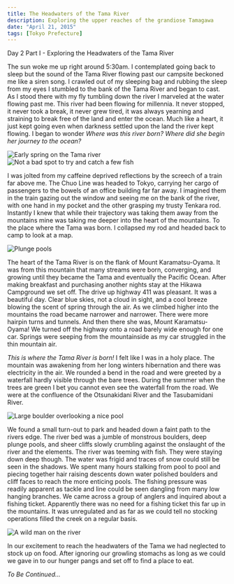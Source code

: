 ```yaml
---
title: The Headwaters of the Tama River
description: Exploring the upper reaches of the grandiose Tamagawa
date: "April 21, 2015"
tags: [Tokyo Prefecture]
---
```

<div class="text-lg m-2">
<p class="mb-2 font-semibold">Day 2 Part I - Exploring the Headwaters of the Tama River</p>
<p class="mb-2 mt-2">The sun woke me up right around 5:30am. I contemplated going back to sleep but the sound of the Tama River flowing past our campsite beckoned me like a siren song. I crawled out of my sleeping bag and rubbing the sleep from my eyes I stumbled to the bank of the Tama River and began to cast. As I stood there with my fly tumbling down the river I marveled at the water flowing past me. This river had been flowing for millennia. It never stopped, it never took a break, it never grew tired, it was always yearning and straining to break free of the land and enter the ocean. Much like a heart, it just kept going even when darkness settled upon the land the river kept flowing. I began to wonder <i>Where was this river born? Where did she begin her journey to the ocean? </i></p>

<img class="w-8/12 rounded-lg shadow-lg mx-auto" src="https://fallfish-tenkara-images.s3-us-west-1.amazonaws.com/FfT+-+Headwaters+of+the+Tama+River/Otsunakidani-River_Film-Shooters-Collective.jpg" alt="Early spring on the Tama river" />

<img class="w-8/12 rounded-lg shadow-lg mx-auto" src="https://fallfish-tenkara-images.s3-us-west-1.amazonaws.com/FfT+-+Headwaters+of+the+Tama+River/Otsunakidani-River_Film-Shooters-Collective_Tenkara.jpg" alt="Not a bad spot to try and catch a few fish" />

<p class="mb-2 mt-2"><span>I was jolted from my caffeine deprived reflections by the screech of a train far above me. The Chuo Line was headed to Tokyo, carrying her cargo of passengers to the bowels of an office building far far away. I imagined them in the train gazing out the window and seeing me on the bank of the river, with one hand in my pocket and the other grasping my trusty Tenkara rod. Instantly I knew that while their trajectory was taking them away from the mountains mine was taking me deeper into the heart of the mountains. To the place where the Tama was born. I collapsed my rod and headed back to camp to look at a map.</span></p>

<img class="w-8/12 rounded-lg shadow-lg mx-auto" src="https://fallfish-tenkara-images.s3-us-west-1.amazonaws.com/FfT+-+Headwaters+of+the+Tama+River/Otsunakidani-River_Tenkara.JPG" alt="Plunge pools" />

<p class="mb-2 mt-2"><span>The heart of the Tama River is on the flank of Mount Karamatsu-Oyama. It was from this mountain that many streams were born, converging, and growing until they became the Tama and eventually the Pacific Ocean. After making breakfast and purchasing another nights stay at the Hikawa Campground we set off. The drive up highway 411 was pleasant. It was a beautiful day. Clear blue skies, not a cloud in sight, and a cool breeze blowing the scent of spring through the air. As we climbed higher into the mountains the road became narrower and narrower. There were more hairpin turns and tunnels. And then there she was, Mount Karamatsu-Oyama! We turned off the highway onto a road barely wide enough for one car. Springs were seeping from the mountainside as my car struggled in the thin mountain air.</span></p>

<p class="mb-2 mt-2"><span><i>This is where the Tama River is born!</i> I felt like I was in a holy place. The mountain was awakening from her long winters hibernation and there was electricity in the air. We rounded a bend in the road and were greeted by a waterfall hardly visible through the bare trees. During the summer when the trees are green I bet you cannot even see the waterfall from the road. We were at the confluence of the Otsunakidani River and the Tasubamidani River.</span></p>

<img class="w-8/12 rounded-lg shadow-lg mx-auto" src="https://fallfish-tenkara-images.s3-us-west-1.amazonaws.com/FfT+-+Headwaters+of+the+Tama+River/Plunge-Pool_Tenkara_Otsunakidani-River.JPG" alt="Large boulder overlooking a nice pool" />

<p class="mb-2 mt-2"><span>We found a small turn-out to park and headed down a faint path to the rivers edge. The river bed was a jumble of monstrous boulders, deep plunge pools, and sheer cliffs slowly crumbling against the onslaught of the river and the elements. The river was teeming with fish. They were staying down deep though. The water was frigid and traces of snow could still be seen in the shadows. We spent many hours stalking from pool to pool and piecing together hair raising descents down water polished boulders and cliff faces to reach the more enticing pools. The fishing pressure was readily apparent as tackle and line could be seen dangling from many low hanging branches. We came across a group of anglers and inquired about a fishing ticket. Apparently there was no need for a fishing ticket this far up in the mountains. It was unregulated and as far as we could tell no stocking operations filled the creek on a regular basis.</span></p>

<img class="w-8/12 rounded-lg shadow-lg mx-auto" src="https://fallfish-tenkara-images.s3-us-west-1.amazonaws.com/FfT+-+Headwaters+of+the+Tama+River/Otsunakidani-River_Tenkara_Yamame_Fishing.JPG" alt="A wild man on the river" />

<p class="mb-2 mt-2"><span>In our excitement to reach the headwaters of the Tama we had neglected to stock up on food. After ignoring our growling stomachs as long as we could we gave in to our hunger pangs and set off to find a place to eat. </span></p>

<p class="mt-2"><span><i>To Be Continued...</i></span></p></p>

</div>